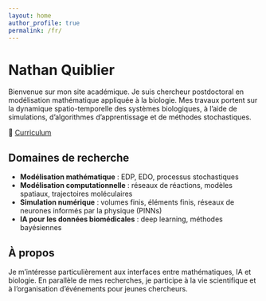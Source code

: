 ```yaml
---
layout: home
author_profile: true
permalink: /fr/
---
```


# Nathan Quiblier

Bienvenue sur mon site académique. Je suis chercheur postdoctoral en modélisation mathématique appliquée à la biologie. Mes travaux portent sur la dynamique spatio-temporelle des systèmes biologiques, à l’aide de simulations, d’algorithmes d’apprentissage et de méthodes stochastiques.

📄 [Curriculum](/ressources/cv_acad.pdf)


## Domaines de recherche

- **Modélisation mathématique** : EDP, EDO, processus stochastiques  
- **Modélisation computationnelle** : réseaux de réactions, modèles spatiaux, trajectoires moléculaires  
- **Simulation numérique** : volumes finis, éléments finis, réseaux de neurones informés par la physique (PINNs)  
- **IA pour les données biomédicales** : deep learning, méthodes bayésiennes  


## À propos

Je m’intéresse particulièrement aux interfaces entre mathématiques, IA et biologie. En parallèle de mes recherches, je participe à la vie scientifique et à l’organisation d’événements pour jeunes chercheurs.
